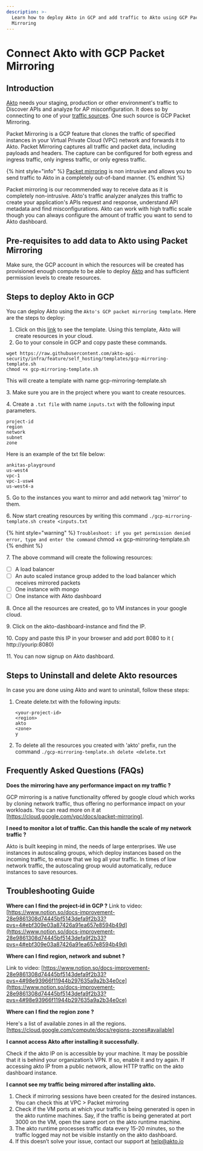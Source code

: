 ```yaml
---
description: >-
  Learn how to deploy Akto in GCP and add traffic to Akto using GCP Packet
  Mirroring
---
```


# Connect Akto with GCP Packet Mirroring

## Introduction

[Akto](https://www.akto.io/) needs your staging, production or other environment's traffic to Discover APIs and analyze for AP misconfiguration. It does so by connecting to one of your [traffic sources](./). One such source is GCP Packet Mirroring.&#x20;

Packet Mirroring is a GCP feature that clones the traffic of specified instances in your Virtual Private Cloud (VPC) network and forwards it to Akto. Packet Mirroring captures all traffic and packet data, including payloads and headers. The capture can be configured for both egress and ingress traffic, only ingress traffic, or only egress traffic.&#x20;

{% hint style="info" %}
[Packet mirroring](https://cloud.google.com/vpc/docs/packet-mirroring) is non intrusive and allows you to send traffic to Akto in a completely out-of-band manner.
{% endhint %}

Packet mirroring is our recommended way to receive data as it is completely non-intrusive. Akto's traffic analyzer analyzes this traffic to create your application's APIs request and response, understand API metadata and find misconfigurations. Akto can work with high traffic scale though you can always configure the amount of traffic you want to send to Akto dashboard. &#x20;

## Pre-requisites to add data to Akto using Packet Mirroring&#x20;

Make sure, the GCP account in which the resources will be created has provisioned enough compute to be able to deploy [Akto](http://akto.io/) and has sufficient permission levels to create resources.

## Steps to deploy Akto in GCP

You can deploy Akto using the `Akto's GCP packet mirroring template`. Here are the steps to deploy:

1. Click on this [link](https://raw.githubusercontent.com/akto-api-security/infra/feature/self\_hosting/templates/gcp-mirroring-template.sh) to see the template. Using this template, Akto will create resources in your cloud.
2. Go to your console in GCP and copy paste these commands.

```
wget https://raw.githubusercontent.com/akto-api-security/infra/feature/self_hosting/templates/gcp-mirroring-template.sh
chmod +x gcp-mirroring-template.sh
```

This will create a template with name gcp-mirroring-template.sh

3\. Make sure you are in the project where you want to create resources.

4\. Create a `.txt file` with name `inputs.txt` with the following input parameters.

```
project-id
region
network
subnet
zone
```

Here is an example of the txt file below:

```
ankitas-playground 
us-west4 
vpc-1 
vpc-1-usw4 
us-west4-a
```

5\. Go to the instances you want to mirror and add network tag 'mirror' to them.

6\. Now start creating resources by writing this command `./gcp-mirroring-template.sh create <inputs.txt`

{% hint style="warning" %}
`Troubleshoot: if you get permission denied error, type and enter the command` chmod +x gcp-mirroring-template.sh
{% endhint %}

7\. The above command will create the following resources:

* [ ] A load balancer
* [ ] An auto scaled instance group added to the load balancer which receives mirrored packets
* [ ] One instance with mongo
* [ ] One instance with Akto dashboard

8\. Once all the resources are created, go to VM instances in your google cloud.

9\. Click on the akto-dashboard-instance and find the IP.

10\. Copy and paste this IP in your browser and add port 8080 to it ( http://yourip:8080)

11\. You can now signup on Akto dashboard.

## Steps to Uninstall and delete Akto resources

In case you are done using Akto and want to uninstall, follow these steps:

1.  Create delete.txt with the following inputs:

    ```
    <your-project-id>
    <region>
    akto
    <zone>
    y
    ```
2. To delete all the resources you created with 'akto' prefix, run the command `./gcp-mirroring-template.sh delete <delete.txt`

## Frequently Asked Questions (FAQs)

**Does the mirroring have any performance impact on my traffic ?**

GCP mirroring is a native functionality offered by google cloud which works by cloning network traffic, thus offering no performance impact on your workloads. You can read more on it at \[https://cloud.google.com/vpc/docs/packet-mirroring].

**I need to monitor a lot of traffic. Can this handle the scale of my network traffic ?**

Akto is built keeping in mind, the needs of large enterprises. We use instances in autoscaling groups, which deploy instances based on the incoming traffic, to ensure that we log all your traffic. In times of low network traffic, the autoscaling group would automatically, reduce instances to save resources.

## Troubleshooting Guide

**Where can I find the project-id in GCP ?** Link to video: [https://www.notion.so/docs-improvement-28e9861308d74445bf5143defa9f2b33?pvs=4#ebf309e03a87426a91ea657e8594b49d](https://www.notion.so/docs-improvement-28e9861308d74445bf5143defa9f2b33?pvs=4#ebf309e03a87426a91ea657e8594b49d)

**Where can I find region, network and subnet ?**

&#x20;Link to video: [https://www.notion.so/docs-improvement-28e9861308d74445bf5143defa9f2b33?pvs=4#98e93966f11944b297635a9a2b34e0ce](https://www.notion.so/docs-improvement-28e9861308d74445bf5143defa9f2b33?pvs=4#98e93966f11944b297635a9a2b34e0ce)

**Where can I find the region zone ?**

Here's a list of available zones in all the regions. \[https://cloud.google.com/compute/docs/regions-zones#available]

**I cannot access Akto after installing it successfully.**

Check if the akto IP on is accessible by your machine. It may be possible that it is behind your organization’s VPN. If so, enable it and try again. If accessing akto IP from a public network, allow HTTP traffic on the akto dashboard instance.

**I cannot see my traffic being mirrored after installing akto.**

1. Check if mirroring sessions have been created for the desired instances. You can check this at VPC > Packet mirroring
2. Check if the VM ports at which your traffic is being generated is open in the akto runtime machines. Say, if the traffic is being generated at port 3000 on the VM, open the same port on the akto runtime machine.
3. The akto runtime processes traffic data every 15-20 minutes, so the traffic logged may not be visible instantly on the akto dashboard.
4. If this doesn’t solve your issue, contact our support at help@akto.io

